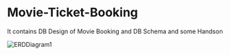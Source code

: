 # Movie-Ticket-Booking
It contains DB Design of Movie Booking and DB Schema and some Handson

![ERDDiagram1](https://user-images.githubusercontent.com/45842335/139216916-c640f69c-562f-4342-a70e-8e0c5d94f645.jpg)
